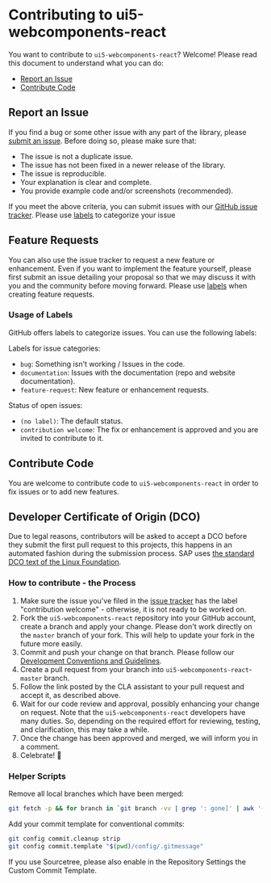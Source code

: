 # Contributing to ui5-webcomponents-react

You want to contribute to `ui5-webcomponents-react`? Welcome! Please read this document to understand what you can do:
 * [Report an Issue](#report-an-issue)
 * [Contribute Code](#contribute-code)
 
## Report an Issue
If you find a bug or some other issue with any part of the library, please [submit an issue](https://github.com/SAP/ui5-webcomponents-react/issues). Before doing so, please make sure that:

- The issue is not a duplicate issue.
- The issue has not been fixed in a newer release of the library.
- The issue is reproducible.
- Your explanation is clear and complete.
- You provide example code and/or screenshots (recommended).

If you meet the above criteria, you can submit issues with our [GitHub issue tracker](https://github.com/SAP/ui5-webcomponents-react/issues/new). Please use [labels](#usage-of-labels) to categorize your issue

## Feature Requests

You can also use the issue tracker to request a new feature or enhancement. Even if you want to implement the feature yourself, please first submit an issue detailing your proposal so that we may discuss it with you and the community before moving forward. Please use [labels](#usage-of-labels) when creating feature requests.

### Usage of Labels

GitHub offers labels to categorize issues. You can use the following labels:

Labels for issue categories:

- `bug`: Something isn't working / Issues in the code.
- `documentation`: Issues with the documentation (repo and website documentation).
- `feature-request`: New feature or enhancement requests.

Status of open issues:

- `(no label)`: The default status.
- `contribution welcome`: The fix or enhancement is approved and you are invited to contribute to it.

## Contribute Code

You are welcome to contribute code to `ui5-webcomponents-react` in order to fix issues or to add new features.

## Developer Certificate of Origin (DCO)

Due to legal reasons, contributors will be asked to accept a DCO before they submit the first pull request to this projects, this happens in an automated fashion during the submission process. 
SAP uses [the standard DCO text of the Linux Foundation](https://developercertificate.org/).

### How to contribute - the Process

1.  Make sure the issue you've filed in the [issue tracker](https://github.com/SAP/ui5-webcomponents-react/issues) has the label "contribution welcome" - otherwise, it is not ready to be worked on.
2. Fork the `ui5-webcomponents-react` repository into your GitHub account, create a branch and apply your change. Please don't work directly on the `master` branch of your fork. This will help to update your fork in the future more easily.
3. Commit and push your change on that branch.
      Please follow our [Development Conventions and Guidelines](/docs/Guidelines.md).
4. Create a pull request from your branch into `ui5-webcomponents-react`-`master` branch.
5. Follow the link posted by the CLA assistant to your pull request and accept it, as described above.
6. Wait for our code review and approval, possibly enhancing your change on request.
      Note that the `ui5-webcomponents-react` developers have many duties. So, depending on the required effort for reviewing, testing, and clarification, this may take a while.
7. Once the change has been approved and merged, we will inform you in a comment.
8. Celebrate! 🎉

### Helper Scripts
Remove all local branches which have been merged:
```bash
git fetch -p && for branch in `git branch -vv | grep ': gone]' | awk '{print $1}'`; do git branch -D $branch; done
```
Add your commit template for conventional commits:
```bash
git config commit.cleanup strip
git config commit.template "$(pwd)/config/.gitmessage"
```
If you use Sourcetree, please also enable in the Repository Settings the Custom Commit Template.

 
